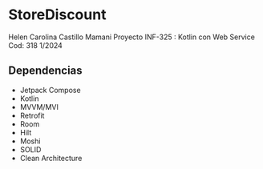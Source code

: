 # StoreDiscount

Helen Carolina Castillo Mamani
Proyecto INF-325 : Kotlin con Web Service
Cod: 318
1/2024

## Dependencias
- Jetpack Compose
- Kotlin
- MVVM/MVI
- Retrofit
- Room
- Hilt
- Moshi
- SOLID
- Clean Architecture
